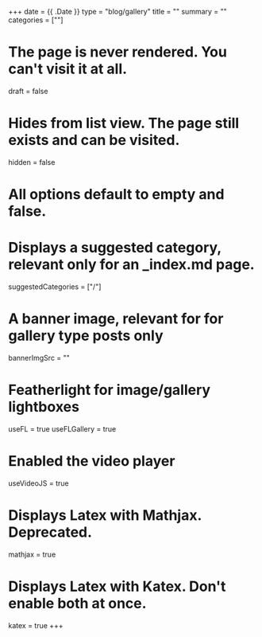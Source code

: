+++
date = {{ .Date }}
type = "blog/gallery"
title = ""
summary = ""
categories = [""]
# The page is never rendered. You can't visit it at all.
draft = false
# Hides from list view. The page still exists and can be visited.
hidden = false
# All options default to empty and false.
# Displays a suggested category, relevant only for an _index.md page.
suggestedCategories = ["/"]
# A banner image, relevant for for gallery type posts only
bannerImgSrc = ""
# Featherlight for image/gallery lightboxes
useFL = true
useFLGallery = true
# Enabled the video player
useVideoJS = true
# Displays Latex with Mathjax. Deprecated.
mathjax = true
# Displays Latex with Katex. Don't enable both at once.
katex = true
+++
